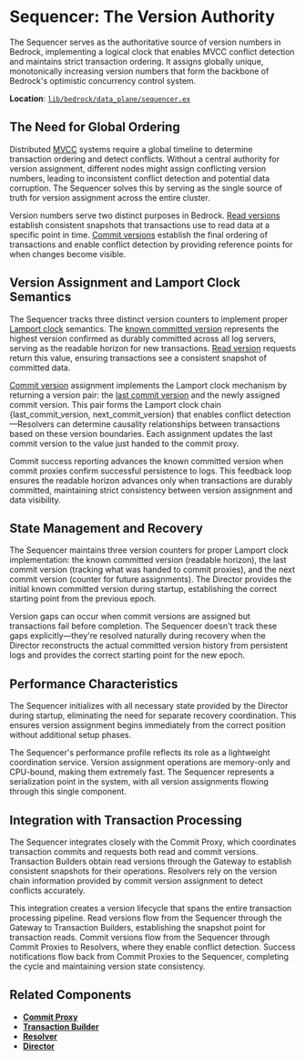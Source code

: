 # Sequencer: The Version Authority

The Sequencer serves as the authoritative source of version numbers in Bedrock, implementing a logical clock that enables MVCC conflict detection and maintains strict transaction ordering. It assigns globally unique, monotonically increasing version numbers that form the backbone of Bedrock's optimistic concurrency control system.

**Location**: [`lib/bedrock/data_plane/sequencer.ex`](../../lib/bedrock/data_plane/sequencer.ex)

## The Need for Global Ordering

Distributed [MVCC](../glossary.md#multi-version-concurrency-control-mvcc) systems require a global timeline to determine transaction ordering and detect conflicts. Without a central authority for version assignment, different nodes might assign conflicting version numbers, leading to inconsistent conflict detection and potential data corruption. The Sequencer solves this by serving as the single source of truth for version assignment across the entire cluster.

Version numbers serve two distinct purposes in Bedrock. [Read versions](../glossary.md#read-version) establish consistent snapshots that transactions use to read data at a specific point in time. [Commit versions](../glossary.md#commit-version) establish the final ordering of transactions and enable conflict detection by providing reference points for when changes become visible.

## Version Assignment and Lamport Clock Semantics

The Sequencer tracks three distinct version counters to implement proper [Lamport clock](../glossary.md#lamport-clock) semantics. The [known committed version](../glossary.md#known-committed-version) represents the highest version confirmed as durably committed across all log servers, serving as the readable horizon for new transactions. [Read version](../glossary.md#read-version) requests return this value, ensuring transactions see a consistent snapshot of committed data.

[Commit version](../glossary.md#commit-version) assignment implements the Lamport clock mechanism by returning a version pair: the [last commit version](../glossary.md#last-commit-version) and the newly assigned commit version. This pair forms the Lamport clock chain {last_commit_version, next_commit_version} that enables conflict detection—Resolvers can determine causality relationships between transactions based on these version boundaries. Each assignment updates the last commit version to the value just handed to the commit proxy.

Commit success reporting advances the known committed version when commit proxies confirm successful persistence to logs. This feedback loop ensures the readable horizon advances only when transactions are durably committed, maintaining strict consistency between version assignment and data visibility.

## State Management and Recovery

The Sequencer maintains three version counters for proper Lamport clock implementation: the known committed version (readable horizon), the last commit version (tracking what was handed to commit proxies), and the next commit version (counter for future assignments). The Director provides the initial known committed version during startup, establishing the correct starting point from the previous epoch.

Version gaps can occur when commit versions are assigned but transactions fail before completion. The Sequencer doesn't track these gaps explicitly—they're resolved naturally during recovery when the Director reconstructs the actual committed version history from persistent logs and provides the correct starting point for the new epoch.

## Performance Characteristics

The Sequencer initializes with all necessary state provided by the Director during startup, eliminating the need for separate recovery coordination. This ensures version assignment begins immediately from the correct position without additional setup phases.

The Sequencer's performance profile reflects its role as a lightweight coordination service. Version assignment operations are memory-only and CPU-bound, making them extremely fast. The Sequencer represents a serialization point in the system, with all version assignments flowing through this single component.

## Integration with Transaction Processing

The Sequencer integrates closely with the Commit Proxy, which coordinates transaction commits and requests both read and commit versions. Transaction Builders obtain read versions through the Gateway to establish consistent snapshots for their operations. Resolvers rely on the version chain information provided by commit version assignment to detect conflicts accurately.

This integration creates a version lifecycle that spans the entire transaction processing pipeline. Read versions flow from the Sequencer through the Gateway to Transaction Builders, establishing the snapshot point for transaction reads. Commit versions flow from the Sequencer through Commit Proxies to Resolvers, where they enable conflict detection. Success notifications flow back from Commit Proxies to the Sequencer, completing the cycle and maintaining version state consistency.

## Related Components

- **[Commit Proxy](commit-proxy.md)**
- **[Transaction Builder](transaction-builder.md)**
- **[Resolver](resolver.md)**
- **[Director](../control-plane/director.md)**